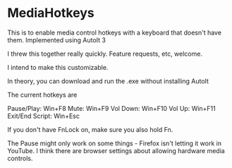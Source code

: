 # MediaHotkeys

This is to enable media control hotkeys with a keyboard that doesn't have them.
Implemented using AutoIt 3

I threw this together really quickly. Feature requests, etc, welcome.

I intend to make this customizable.

In theory, you can download and run the .exe without installing AutoIt

The current hotkeys are

Pause/Play:       Win+F8
Mute:             Win+F9
Vol Down:         Win+F10
Vol Up:           Win+F11
Exit/End Script:  Win+Esc

If you don't have FnLock on, make sure you also hold Fn.

The Pause might only work on some things - Firefox isn't letting it work in YouTube. I think there are browser settings about allowing hardware media controls. 
